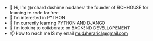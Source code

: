 - 👋 Hi, I’m @richard dushime mudahera the founder of RICHHOUSE for learning to code for free 
- 👀 I’m interested in PYTHON 
- 🌱 I’m currently learning PYTHON AND DJANGO 
- 💞️ I’m looking to collaborate on BACKEND DEVELLOPEMENT
- 📫 How to reach me IS my email mudaherarich@gmail.com

<!---
rdmrich/rdmrich is a ✨ special ✨ repository because its `README.md` (this file) appears on your GitHub profile.
You can click the Preview link to take a look at your changes.
--->
